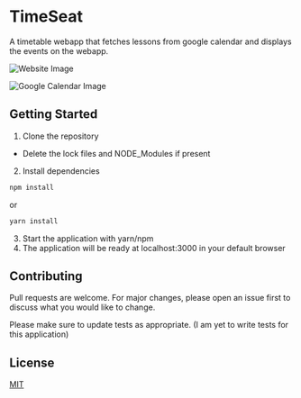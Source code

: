 # TimeSeat

A timetable webapp that fetches lessons from google calendar and displays the events on the webapp.

![Website Image](https://github.com/kibuikaCodes/timetable-webapp.v2/blob/master/src/resources/images/timeseat-web-img.JPG)

![Google Calendar Image](https://github.com/kibuikaCodes/timetable-webapp.v2/blob/master/src/resources/images/google-calendar-img.JPG)

## Getting Started

1. Clone the repository

- Delete the lock files and NODE_Modules if present

2. Install dependencies

```bash
npm install
```

or

```bash
yarn install
```

3. Start the application with yarn/npm
4. The application will be ready at localhost:3000 in your default browser

## Contributing

Pull requests are welcome. For major changes, please open an issue first to discuss what you would like to change.

Please make sure to update tests as appropriate. (I am yet to write tests for this application)

## License

[MIT](https://choosealicense.com/licenses/mit/)
